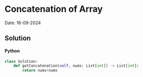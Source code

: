 
# Concatenation of Array

Date: 16-09-2024

## Solution
#### Python
```python
class Solution:
    def getConcatenation(self, nums: List[int]) -> List[int]:
        return nums+nums
```
        
